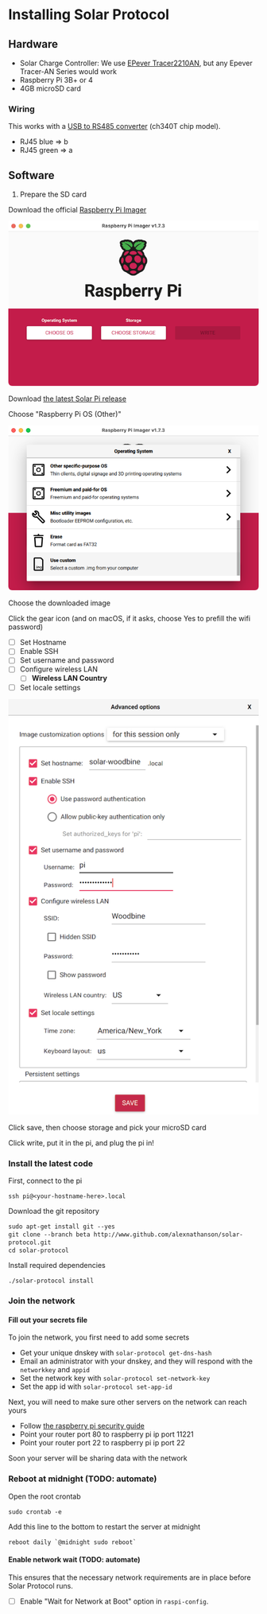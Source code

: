 # Installing Solar Protocol

## Hardware

* Solar Charge Controller: We use [EPever Tracer2210AN](https://www.epever.com/product/tracer-an-10-40a-mppt-charge-controller/), but any Epever Tracer-AN Series would work
* Raspberry Pi 3B+ or 4
* 4GB microSD card

### Wiring

This works with a [USB to RS485 converter](https://www.sparkfun.com/products/15938) (ch340T chip model).

* RJ45 blue => b
* RJ45 green => a

## Software

1. Prepare the SD card

Download the official [Raspberry Pi Imager](https://www.raspberrypi.com/software/)

![rpi imager screen](images/raspberry-pi-imager.png)

Download [the latest Solar Pi release](https://github.com/jedahan/solar-protocol/releases/download/1.0.0/image_2022-12-26-solar-pi.img.xz)

Choose "Raspberry Pi OS (Other)"

![choosing Use Custom](images/use-custom.png)

Choose the downloaded image

Click the gear icon (and on macOS, if it asks, choose Yes to prefill the wifi password)

- [ ] Set Hostname
- [ ] Enable SSH
- [ ] Set username and password
- [ ] Configure wireless LAN
    - [ ] **Wireless LAN Country**
- [ ] Set locale settings

![image of needed options](images/raspberry-pi-advanced-options.png)

Click save, then choose storage and pick your microSD card

Click write, put it in the pi, and plug the pi in!

### Install the latest code

First, connect to the pi

    ssh pi@<your-hostname-here>.local

Download the git repository

    sudo apt-get install git --yes
    git clone --branch beta http://www.github.com/alexnathanson/solar-protocol.git
    cd solar-protocol

Install required dependencies

    ./solar-protocol install

### Join the network

#### Fill out your secrets file

To join the network, you first need to add some secrets

* Get your unique dnskey with `solar-protocol get-dns-hash`
* Email an administrator with your dnskey, and they will respond with the `networkkey` and `appid`
* Set the network key with `solar-protocol set-network-key`
* Set the app id with `solar-protocol set-app-id`

Next, you will need to make sure other servers on the network can reach yours

* Follow [the raspberry pi security guide](https://www.raspberrypi.com/documentation/computers/configuration.html#securing-your-raspberry-pi)
* Point your router port 80 to raspberry pi ip port 11221
* Point your router port 22 to raspberry pi ip port 22

Soon your server will be sharing data with the network

### Reboot at midnight (TODO: automate)

Open the root crontab

    sudo crontab -e

Add this line to the bottom to restart the server at midnight

    reboot daily `@midnight sudo reboot`

#### Enable network wait (TODO: automate)

This ensures that the necessary network requirements are in place before Solar Protocol runs.

- [ ] Enable "Wait for Network at Boot" option in `raspi-config`.
